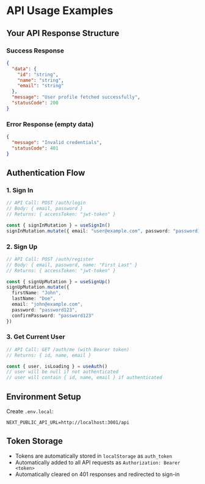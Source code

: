 # API Usage Examples

## Your API Response Structure

### Success Response
```json
{
  "data": {
    "id": "string",
    "name": "string",
    "email": "string"
  },
  "message": "User profile fetched successfully",
  "statusCode": 200
}
```

### Error Response (empty data)
```json
{
  "message": "Invalid credentials",
  "statusCode": 401
}
```

## Authentication Flow

### 1. Sign In
```typescript
// API Call: POST /auth/login
// Body: { email, password }
// Returns: { accessToken: "jwt-token" }

const { signInMutation } = useSignIn()
signInMutation.mutate({ email: "user@example.com", password: "password123" })
```

### 2. Sign Up
```typescript
// API Call: POST /auth/register  
// Body: { email, password, name: "First Last" }
// Returns: { accessToken: "jwt-token" }

const { signUpMutation } = useSignUp()
signUpMutation.mutate({ 
  firstName: "John", 
  lastName: "Doe", 
  email: "john@example.com", 
  password: "password123",
  confirmPassword: "password123"
})
```

### 3. Get Current User
```typescript
// API Call: GET /auth/me (with Bearer token)
// Returns: { id, name, email }

const { user, isLoading } = useAuth()
// user will be null if not authenticated
// user will contain { id, name, email } if authenticated
```

## Environment Setup

Create `.env.local`:
```
NEXT_PUBLIC_API_URL=http://localhost:3001/api
```

## Token Storage

- Tokens are automatically stored in `localStorage` as `auth_token`
- Automatically added to all API requests as `Authorization: Bearer <token>`
- Automatically cleared on 401 responses and redirected to sign-in 